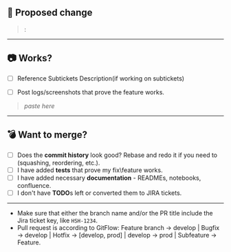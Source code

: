 ## 🚀 Proposed change
> :
---

## 📷 Works?
- [ ] Reference Subtickets Description(if working on subtickets)

- [ ] Post logs/screenshots that prove the feature works.

> _paste here_
---

## 💣 Want to merge?

- [ ] Does the **commit history** look good? Rebase and redo it if you need to (squashing, reordering, etc.).
- [ ] I have added **tests** that prove my fix\feature works.
- [ ] I have added necessary **documentation** - READMEs, notebooks, confluence.
- [ ] I don't have **TODO**s left or converted them to JIRA tickets.

---

* Make sure that either the branch name and/or the PR title include the Jira ticket key, like `HSH-1234`.
* Pull request is according to GitFlow: Feature branch -> develop | Bugfix -> develop | Hotfix -> [develop, prod] | develop -> prod | Subfeature -> Feature.
